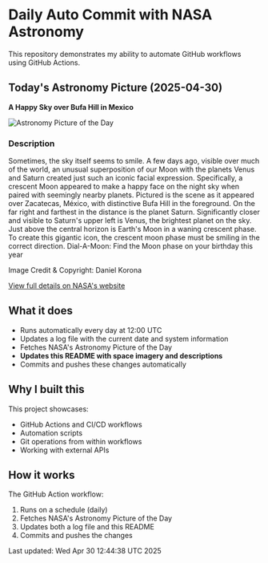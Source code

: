 # Daily Auto Commit with NASA Astronomy
This repository demonstrates my ability to automate GitHub workflows using GitHub Actions.

## Today's Astronomy Picture (2025-04-30)
**A Happy Sky over Bufa Hill in Mexico**

![Astronomy Picture of the Day](https://apod.nasa.gov/apod/image/2504/HappySkyMexico_Korona_960.jpg)

### Description
Sometimes, the sky itself seems to smile.  A few days ago, visible over much of the world, an unusual superposition of our Moon with the planets Venus and Saturn created just such an iconic facial expression. Specifically, a crescent Moon appeared to make a happy face on the night sky when paired with seemingly nearby planets.  Pictured is the scene as it appeared over Zacatecas, México, with distinctive Bufa Hill in the foreground.  On the far right and farthest in the distance is the planet Saturn.  Significantly closer and visible to Saturn's upper left is Venus, the brightest planet on the sky.  Just above the central horizon is Earth's Moon in a waning crescent phase. To create this gigantic icon, the crescent moon phase must be smiling in the correct direction.   Dial-A-Moon: Find the Moon phase on your birthday this year

Image Credit & Copyright: 
Daniel Korona

[View full details on NASA's website](https://apod.nasa.gov/apod/astropix.html)

## What it does
- Runs automatically every day at 12:00 UTC
- Updates a log file with the current date and system information
- Fetches NASA's Astronomy Picture of the Day
- **Updates this README with space imagery and descriptions**
- Commits and pushes these changes automatically

## Why I built this
This project showcases:
- GitHub Actions and CI/CD workflows
- Automation scripts
- Git operations from within workflows
- Working with external APIs

## How it works
The GitHub Action workflow:
1. Runs on a schedule (daily)
2. Fetches NASA's Astronomy Picture of the Day
3. Updates both a log file and this README
4. Commits and pushes the changes

Last updated: Wed Apr 30 12:44:38 UTC 2025
